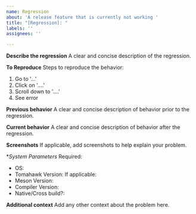 ```yaml
---
name: Regression
about: 'A release feature that is currently not working '
title: "[Regression]: "
labels: ''
assignees: ''

---
```


**Describe the regression**
A clear and concise description of the regression.

**To Reproduce**
Steps to reproduce the behavior:
1. Go to '...'
2. Click on '....'
3. Scroll down to '....'
4. See error

**Previous behavior**
A clear and concise description of behavior prior to the regression.

**Current behavior**
A clear and concise description of behavior after the regression.

**Screenshots**
If applicable, add screenshots to help explain your problem.

**System Parameters*
Required:
 - OS: 
 - Tomahawk Version: 
If applicable:
- Meson Version:
- Compiler Version:
- Native/Cross build?:

**Additional context**
Add any other context about the problem here.
